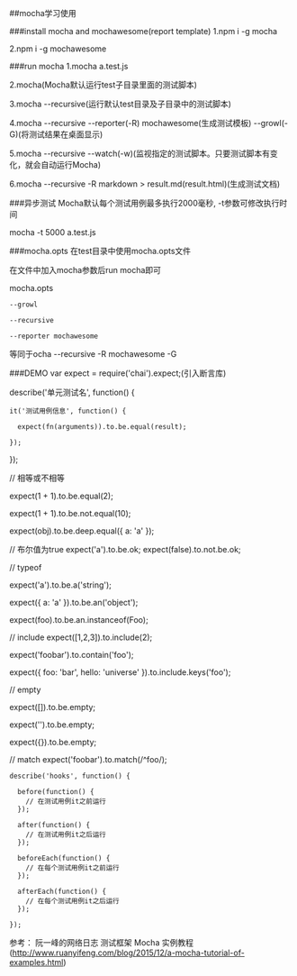 ##mocha学习使用

###install mocha and mochawesome(report template)
  1.npm i -g mocha
  
  2.npm i -g mochawesome

###run mocha
  1.mocha a.test.js
  
  2.mocha(Mocha默认运行test子目录里面的测试脚本)
  
  3.mocha --recursive(运行默认test目录及子目录中的测试脚本)
  
  4.mocha --recursive --reporter(-R) mochawesome(生成测试模板) --growl(-G)(将测试结果在桌面显示)
  
  5.mocha --recursive --watch(-w)(监视指定的测试脚本。只要测试脚本有变化，就会自动运行Mocha)
  
  6.mocha --recursive -R markdown > result.md(result.html)(生成测试文档)
  
###异步测试
  Mocha默认每个测试用例最多执行2000毫秒, -t参数可修改执行时间
  
  mocha -t 5000 a.test.js
  
###mocha.opts
  在test目录中使用mocha.opts文件
  
  在文件中加入mocha参数后run mocha即可
  
  mocha.opts
    
    --growl
    
    --recursive
    
    --reporter mochawesome
    
  等同于ocha --recursive -R mochawesome -G


###DEMO
  var expect = require('chai').expect;(引入断言库)

  describe('单元测试名', function() {
  
    it('测试用例信息', function() {
    
      expect(fn(arguments)).to.be.equal(result);
      
    });
    
  });
  
  // 相等或不相等
  
  expect(1 + 1).to.be.equal(2);
  
  expect(1 + 1).to.be.not.equal(10);
  
  expect(obj).to.be.deep.equal({ a: 'a' });
  
  // 布尔值为true
  expect('a').to.be.ok;
  expect(false).to.not.be.ok;
  
  // typeof
  
  expect('a').to.be.a('string');
  
  expect({ a: 'a' }).to.be.an('object');
  
  expect(foo).to.be.an.instanceof(Foo);
  
  // include
  expect([1,2,3]).to.include(2);
  
  expect('foobar').to.contain('foo');
  
  expect({ foo: 'bar', hello: 'universe' }).to.include.keys('foo');
  
  // empty
  
  expect([]).to.be.empty;
  
  expect('').to.be.empty;
  
  expect({}).to.be.empty;
  
  // match
  expect('foobar').to.match(/^foo/);
  

    describe('hooks', function() {

      before(function() {
        // 在测试用例it之前运行
      });

      after(function() {
        // 在测试用例it之后运行
      });

      beforeEach(function() {
        // 在每个测试用例it之前运行
      });

      afterEach(function() {
        // 在每个测试用例it之后运行
      });
      
    });

  
参考： 阮一峰的网络日志  测试框架 Mocha 实例教程(http://www.ruanyifeng.com/blog/2015/12/a-mocha-tutorial-of-examples.html)
  
  
  




